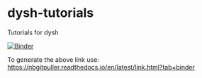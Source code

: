 # dysh-tutorials
Tutorials for dysh

[![Binder](https://mybinder.org/badge_logo.svg)](https://mybinder.org/v2/gh/GreenBankObservatory//release-0.3.0?urlpath=git-pull%3Frepo%3Dhttps%253A%252F%252Fgithub.com%252FGreenBankObservatory%252Fdysh%252F%26urlpath%3Dlab%252Ftree%252F%252Fnotebooks%252Fexamples%26branch%3Drelease-0.3.0)

To generate the above link use: https://nbgitpuller.readthedocs.io/en/latest/link.html?tab=binder
